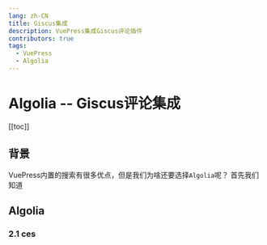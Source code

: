 ```yaml
---
lang: zh-CN
title: Giscus集成
description: VuePress集成Giscus评论插件
contributors: true
tags:
  - VuePress
  - Algolia
---
```

# Algolia -- Giscus评论集成
[[toc]]

## 背景
VuePress内置的搜索有很多优点，但是我们为啥还要选择`Algolia`呢？
首先我们知道

## Algolia
### 2.1 ces


<CommentService />

